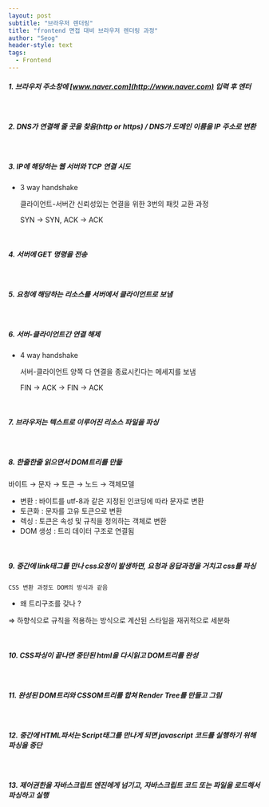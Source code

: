 ```yaml
---
layout: post
subtitle: "브라우저 렌더링"
title: "frontend 면접 대비 브라우저 렌더링 과정"
author: "Seog"
header-style: text
tags: 
  - Frontend
---
```


##### 1. 브라우저 주소창에 [www.naver.com](http://www.naver.com) 입력 후 엔터

<br />

##### 2. DNS가 연결해 줄 곳을 찾음(http or https) / DNS가 도메인 이름을 IP 주소로 변환

<br />

##### 3. IP에 해당하는 웹 서버와 TCP 연결 시도

- 3 way handshake

  클라이언트-서버간 신뢰성있는 연결을 위한 3번의 패킷 교환 과정

  SYN → SYN, ACK → ACK

<br />

##### 4. 서버에 GET 명령을 전송

<br />

##### 5. 요청에 해당하는 리소스를 서버에서 클라이언트로 보냄

<br />

##### 6. 서버-클라이언트간 연결 해제

- 4 way handshake

  서버-클라이언트 양쪽 다 연결을 종료시킨다는 메세지를 보냄

  FIN → ACK → FIN → ACK

<br />

##### 7. 브라우저는 텍스트로 이루어진 리소스 파일을 파싱

<br />

##### 8. 한줄한줄 읽으면서 DOM트리를 만듦

바이트 → 문자 → 토큰 → 노드 → 객체모델

- 변환 : 바이트를 utf-8과 같은 지정된 인코딩에 따라 문자로 변환
- 토큰화 : 문자를 고유 토큰으로 변환
- 렉싱 : 토큰은 속성 및 규칙을 정의하는 객체로 변환
- DOM 생성 : 트리 데이터 구조로 연결됨

<br />

##### 9. 중간에 link태그를 만나 css요청이 발생하면, 요청과 응답과정을 거치고 css를 파싱

    CSS 변환 과정도 DOM의 방식과 같음

- 왜 트리구조를 갖나 ?

⇒ 하향식으로 규칙을 적용하는 방식으로 계산된 스타일을 재귀적으로 세분화

<br />

##### 10. CSS파싱이 끝나면 중단된 html을 다시읽고 DOM트리를 완성

<br />

##### 11. 완성된 DOM트리와 CSSOM트리를 합쳐 Render Tree를 만들고 그림

<br />

##### 12. 중간에 HTML파서는 Script태그를 만나게 되면 javascript 코드를 실행하기 위해 파싱을 중단

<br />

##### 13. 제어권한을 자바스크립트 엔진에게 넘기고, 자바스크립트 코드 또는 파일을 로드해서 파싱하고 실행

